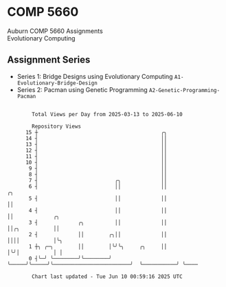 # COMP 5660
Auburn COMP 5660 Assignments  
Evolutionary Computing

## Assignment Series
- Series 1: Bridge Designs using Evolutionary Computing `A1-Evolutionary-Bridge-Design`
- Series 2: Pacman using Genetic Programming `A2-Genetic-Programming-Pacman`

```

        Total Views per Day from 2025-03-13 to 2025-06-10

        Repository Views
      15 ┼                                        ╭╮
      14 ┤                                        ││
      13 ┤                                        ││
      12 ┤                                        ││
      11 ┤                                        ││
      10 ┤                                        ││
       9 ┤                                        ││
       8 ┤                                        ││
       7 ┤                         ╭╮             ││
       6 ┤                         ││             ││                         ╭╮
       5 ┤                         ││             ││                         ││
       4 ┤                         ││             ││                         ││             ╭╮
       3 ┤             ╭╮          ││             ││                         ││╭╮           ││
       2 ┤             ││        ╭╮││             ││                         ││││           │╰╮
       1 ┼╮ ╭─╮        ││        │╰╯╰╮     ╭╮     ││                         │╰╯│           │ │
       0 ┤╰─╯ ╰────────╯╰────────╯   ╰─────╯╰─────╯╰─────────────────────────╯  ╰───────────╯ ╰────

        Chart last updated - Tue Jun 10 00:59:16 2025 UTC
        
```
